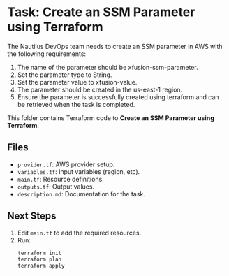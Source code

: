 # Task: Create an SSM Parameter using Terraform

The Nautilus DevOps team needs to create an SSM parameter in AWS with the following requirements:

1) The name of the parameter should be xfusion-ssm-parameter.
2) Set the parameter type to String.
3) Set the parameter value to xfusion-value.
4) The parameter should be created in the us-east-1 region.
5) Ensure the parameter is successfully created using terraform and can be retrieved when the task is completed.

This folder contains Terraform code to **Create an SSM Parameter using Terraform**.

## Files
- `provider.tf`: AWS provider setup.
- `variables.tf`: Input variables (region, etc).
- `main.tf`: Resource definitions.
- `outputs.tf`: Output values.
- `description.md`: Documentation for the task.

## Next Steps
1. Edit `main.tf` to add the required resources.
2. Run:
   ```bash
   terraform init
   terraform plan
   terraform apply
   ```
